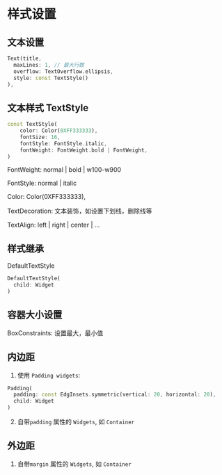 # 样式设置


## 文本设置
```dart
Text(title,
  maxLines: 1, // 最大行数
  overflow: TextOverflow.ellipsis,
  style: const TextStyle()
),
```

## 文本样式 TextStyle
```dart
const TextStyle(
    color: Color(0XFF333333),
    fontSize: 16,
    fontStyle: FontStyle.italic,
    fontWeight: FontWeight.bold | FontWeight,
)
```
FontWeight: normal | bold | w100-w900

FontStyle: normal | italic

Color: Color(0XFF333333),

TextDecoration: 文本装饰，如设置下划线，删除线等

TextAlign: left | right | center | ...


## 样式继承
DefaultTextStyle
```dart
DefaultTextStyle(
  child: Widget
)
```


## 容器大小设置
BoxConstraints: 设置最大，最小值


## 内边距
1. 使用 `Padding widgets`:
```dart
Padding(
  padding: const EdgInsets.symmetric(vertical: 20, horizontal: 20),
  child: Widget
)
```
2. 自带`padding` 属性的 `Widgets`, 如 `Container`


## 外边距
1. 自带`margin` 属性的 `Widgets`, 如 `Container`



